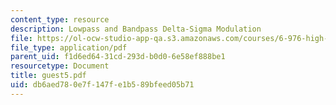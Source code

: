 ```yaml
---
content_type: resource
description: Lowpass and Bandpass Delta-Sigma Modulation
file: https://ol-ocw-studio-app-qa.s3.amazonaws.com/courses/6-976-high-speed-communication-circuits-and-systems-spring-2003/db6aed780e7f147fe1b589bfeed05b71_guest5.pdf
file_type: application/pdf
parent_uid: f1d6ed64-31cd-293d-b0d0-6e58ef888be1
resourcetype: Document
title: guest5.pdf
uid: db6aed78-0e7f-147f-e1b5-89bfeed05b71
---
```

